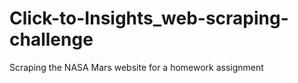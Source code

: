 # Click-to-Insights_web-scraping-challenge
Scraping the NASA Mars website for a homework assignment
